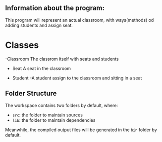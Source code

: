 ## Information about the program:

This program will represent an actual classroom, with ways(methods) od adding students and assign seat.

# Classes

-Classroom
  The classrom itself with seats and students

- Seat
  A seat in the classroom

- Student
  -A student assign to the classroom and sitting in a seat

## Folder Structure

The workspace contains two folders by default, where:

- `src`: the folder to maintain sources
- `lib`: the folder to maintain dependencies

Meanwhile, the compiled output files will be generated in the `bin` folder by default.
